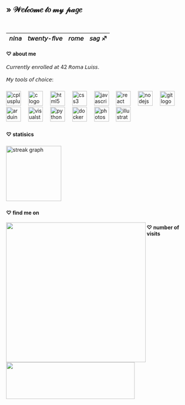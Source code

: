<h2 align="left">» 𝒲𝑒𝓁𝒸𝑜𝓂𝑒 𝓉𝑜 𝓂𝓎 𝓅𝒶𝑔𝑒</h2>


<br clear="both">
<table class="tg">
<thead>
  <tr>
    <th class="tg-0lax">𝘯𝘪𝘯𝘢</th>
    <th class="tg-0lax">𝘵𝘸𝘦𝘯𝘵𝘺-𝘧𝘪𝘷𝘦</th>
    <th class="tg-0lax">𝘳𝘰𝘮𝘦</th>
    <th class="tg-0lax">𝘴𝘢𝘨 ♐︎</th>

  </tr>
</thead>
</table>

<h4 align="left">♡ about me</h4>

<div clear="both">

<p align="left">𝘊𝘶𝘳𝘳𝘦𝘯𝘵𝘭𝘺 𝘦𝘯𝘳𝘰𝘭𝘭𝘦𝘥 𝘢𝘵 42 𝘙𝘰𝘮𝘢 𝘓𝘶𝘪𝘴𝘴.<br>
<br>𝘔𝘺 𝘵𝘰𝘰𝘭𝘴 𝘰𝘧 𝘤𝘩𝘰𝘪𝘤𝘦: 
</p>

###

<div align="left">
  <img src="https://cdn.jsdelivr.net/gh/devicons/devicon/icons/cplusplus/cplusplus-original.svg" height="40" alt="cplusplus logo"  />
  <img width="12" />
  <img src="https://cdn.jsdelivr.net/gh/devicons/devicon/icons/c/c-original.svg" height="40" alt="c logo"  />
  <img width="12" />
  <img src="https://cdn.jsdelivr.net/gh/devicons/devicon/icons/html5/html5-original.svg" height="40" alt="html5 logo"  />
  <img width="12" />
  <img src="https://cdn.jsdelivr.net/gh/devicons/devicon/icons/css3/css3-original.svg" height="40" alt="css3 logo"  />
  <img width="12" />
  <img src="https://cdn.jsdelivr.net/gh/devicons/devicon/icons/javascript/javascript-original.svg" height="40" alt="javascript logo"  />
  <img width="12" />
  <img src="https://cdn.jsdelivr.net/gh/devicons/devicon/icons/react/react-original.svg" height="40" alt="react logo"  />
  <img width="12" />
  <img src="https://cdn.jsdelivr.net/gh/devicons/devicon/icons/nodejs/nodejs-original.svg" height="40" alt="nodejs logo"  />
  <img width="12" />
  <img src="https://cdn.jsdelivr.net/gh/devicons/devicon/icons/git/git-original.svg" height="40" alt="git logo"  />
  <img width="12" />
  <img src="https://cdn.jsdelivr.net/gh/devicons/devicon/icons/arduino/arduino-original.svg" height="40" alt="arduino logo"  />
  <img width="12" />
  <img src="https://cdn.jsdelivr.net/gh/devicons/devicon/icons/visualstudio/visualstudio-plain.svg" height="40" alt="visualstudio logo"  />
  <img width="12" />
  <img src="https://cdn.jsdelivr.net/gh/devicons/devicon/icons/python/python-original.svg" height="40" alt="python logo"  />
  <img width="12" />
  <img src="https://cdn.jsdelivr.net/gh/devicons/devicon/icons/docker/docker-original.svg" height="40" alt="docker logo"  />
  <img width="12" />
  <img src="https://cdn.jsdelivr.net/gh/devicons/devicon/icons/photoshop/photoshop-plain.svg" height="40" alt="photoshop logo"  />
  <img width="12" />
  <img src="https://cdn.jsdelivr.net/gh/devicons/devicon/icons/illustrator/illustrator-plain.svg" height="40" alt="illustrator logo"  />
</div>

###

<div clear="both">

<h4 align="left">♡ statisics</h4>

###

<div align="left">
  <img src="https://streak-stats.demolab.com?user=talikumi&locale=en&mode=daily&theme=dracula&hide_border=false&border_radius=5&order=3" height="150" alt="streak graph"  />
</div>

###
<div clear="both">
<h4 align="left">♡ find me on</h4> 

<a href="https://discord.com/users/334441407638929408"><img align="left" width="380" src="https://lanyard.kyrie25.me/api/334441407638929408?imgStyle=round&idleMessage=Add%20me%20@%hatsuyumi!&bg=1f2328"></a>


### <h4 align="left">♡ number of visits</h4>

<img align="center" width="350" height="100" src="https://count.getloli.com/get/@:talikumi">
